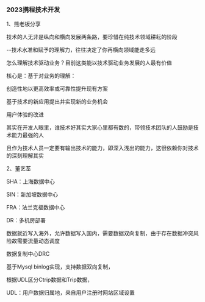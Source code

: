 ### 2023携程技术开发

1、熊老板分享

技术的人无非是纵向和横向发展两条路，要珍惜在纯技术领域耕耘的阶段

--技术水准和赋予的理解力，往往决定了你再横向领域能走多远



怎么理解技术驱动业务？目前这类能以技术驱动业务发展的人最有价值

核心是：基于对业务的理解：

创造性地以更高效率或可靠性提升现有方案

基于技术的新应用提出并实现新的业务机会

用户体验的改进



其实在开发人眼里，谁技术好其实大家心里都有数的，带领技术团队的人鼓励是技术能力最强的人

且作为技术人员一定要有输出技术的能力，即深入浅出的能力，这很依赖你对技术的深刻理解其实



2、董艺荃

SHA：上海数据中心

SIN：新加坡数据中心

FRA：法兰克福数据中心

DR：多机房部署



数据就近写入海外，允许数据写入国内，需要数据双向复制，由于存在数据冲突风险故需要流量动态调度



数据复制中心DRC

基于Mysql binlog实现，支持数据双向复制，

根据UDL区分Ctrip数据和Trip数据，

UDL：用户数据归属地，来自用户注册时网站区域设置





















